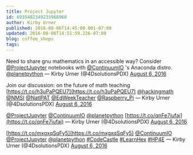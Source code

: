 ```yaml
---
title: Project Jupyter
id: 6935482349233968960
author: Kirby Urner
published: 2016-08-06T14:45:00.001-07:00
updated: 2016-08-06T14:51:59.226-07:00
blog: coffee_shops
tags: 
---
```


Need to share gnu mathematics in an accessible way? Consider [@ProjectJupyter](https://twitter.com/ProjectJupyter) notebooks with [@ContinuumIO](https://twitter.com/ContinuumIO) 's Anaconda distro. [@planetpython](https://twitter.com/planetpython)
— Kirby Urner (@4DsolutionsPDX) [August 6, 2016](https://twitter.com/4DsolutionsPDX/status/762040488761229312)

Join our discussion: on the future of math teaching [https://t.co/h3uPaPQEU7](https://t.co/h3uPaPQEU7) [@hackingmath](https://twitter.com/hackingmath) [@NMSI](https://twitter.com/NMSI) [@NatlPAT](https://twitter.com/NatlPAT) [@EdWeekTeacher](https://twitter.com/EdWeekTeacher) [@Raspberry_Pi](https://twitter.com/Raspberry_Pi)
— Kirby Urner (@4DsolutionsPDX) [August 6, 2016](https://twitter.com/4DsolutionsPDX/status/762039906713513984)

[@ProjectJupyter](https://twitter.com/ProjectJupyter) [@ContinuumIO](https://twitter.com/ContinuumIO) [@planetpython](https://twitter.com/planetpython) [https://t.co/qnFe7iufaj](https://t.co/qnFe7iufaj)
— Kirby Urner (@4DsolutionsPDX) [August 6, 2016](https://twitter.com/4DsolutionsPDX/status/762040923588931584)

[https://t.co/mxgxqSqFy5](https://t.co/mxgxqSqFy5) [@ContinuumIO](https://twitter.com/ContinuumIO) [@ProjectJupyter](https://twitter.com/ProjectJupyter) [@planetpython](https://twitter.com/planetpython) [#CodeCastle](https://twitter.com/hashtag/CodeCastle?src=hash) [#LearnHex](https://twitter.com/hashtag/LearnHex?src=hash) [#HP4E](https://twitter.com/hashtag/HP4E?src=hash)
— Kirby Urner (@4DsolutionsPDX) [August 6, 2016](https://twitter.com/4DsolutionsPDX/status/762042964273094656)